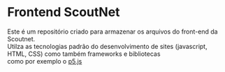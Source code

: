 # Frontend ScoutNet
Este é um repositório criado para armazenar os arquivos do front-end da Scoutnet. <br>
Utilza as tecnologias padrão do desenvolvimento de sites (javascript, HTML, CSS) como também frameworks e bibliotecas <br>
como por exemplo o <a href='https://p5js.org/'>p5.js</a>
